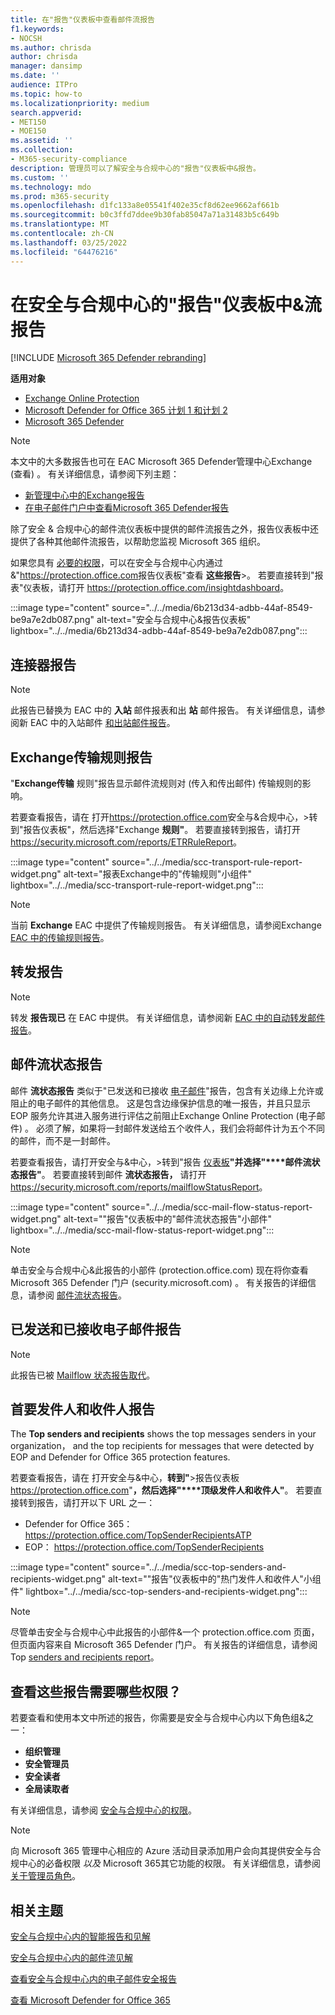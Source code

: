 ```yaml
---
title: 在"报告"仪表板中查看邮件流报告
f1.keywords:
- NOCSH
ms.author: chrisda
author: chrisda
manager: dansimp
ms.date: ''
audience: ITPro
ms.topic: how-to
ms.localizationpriority: medium
search.appverid:
- MET150
- MOE150
ms.assetid: ''
ms.collection:
- M365-security-compliance
description: 管理员可以了解安全与合规中心的"报告"仪表板中&报告。
ms.custom: ''
ms.technology: mdo
ms.prod: m365-security
ms.openlocfilehash: d1fc133a8e05541f402e35cf8d62ee9662af661b
ms.sourcegitcommit: b0c3ffd7ddee9b30fab85047a71a31483b5c649b
ms.translationtype: MT
ms.contentlocale: zh-CN
ms.lasthandoff: 03/25/2022
ms.locfileid: "64476216"
---
```

# <a name="view-mail-flow-reports-in-the-reports-dashboard-in-security--compliance-center"></a>在安全与合规中心的"报告"仪表板中&流报告

[!INCLUDE [Microsoft 365 Defender rebranding](../includes/microsoft-defender-for-office.md)]

**适用对象**
- [Exchange Online Protection](exchange-online-protection-overview.md)
- [Microsoft Defender for Office 365 计划 1 和计划 2](defender-for-office-365.md)
- [Microsoft 365 Defender](../defender/microsoft-365-defender.md)

> [!NOTE]
>
> 本文中的大多数报告也可在 EAC Microsoft 365 Defender管理中心Exchange (查看) 。 有关详细信息，请参阅下列主题：
>
> - [新管理中心中的Exchange报告](/exchange/monitoring/mail-flow-reports/mail-flow-reports)
> - [在电子邮件门户中查看Microsoft 365 Defender报告](view-email-security-reports.md)

除了安全 & 合规中心的邮件流仪表板中提供的邮件流[](mail-flow-insights-v2.md)报告之外，报告仪表板中还提供了各种其他邮件流报告，以帮助您监视 Microsoft 365 组织。

如果您具有 [必要的权限](#what-permissions-are-needed-to-view-these-reports)，可以在安全与合规中心内通过&"<https://protection.office.com>报告仪表板"查看 **这些报告**\>。 若要直接转到"报表"仪表板，请打开 <https://protection.office.com/insightdashboard>。

:::image type="content" source="../../media/6b213d34-adbb-44af-8549-be9a7e2db087.png" alt-text="安全与合规中心&报告仪表板" lightbox="../../media/6b213d34-adbb-44af-8549-be9a7e2db087.png":::

## <a name="connector-report"></a>连接器报告

> [!NOTE]
> 此报告已替换为 EAC 中的 **入站** 邮件报表和出 **站** 邮件报告。 有关详细信息，请参阅新 EAC 中的入站邮件 [和出站邮件报告](/exchange/monitoring/mail-flow-reports/mfr-inbound-messages-and-outbound-messages-reports)。

## <a name="exchange-transport-rule-report"></a>Exchange传输规则报告

"**Exchange传输** 规则"报告显示邮件流规则对 (传入和传出邮件) 传输规则的影响。

若要查看报告，请在 打开<https://protection.office.com>安全与&合规中心，\>转到"报告仪表板"，然后选择"Exchange **规则"**。 若要直接转到报告，请打开 <https://security.microsoft.com/reports/ETRRuleReport>。

:::image type="content" source="../../media/scc-transport-rule-report-widget.png" alt-text="报表Exchange中的&quot;传输规则&quot;小组件" lightbox="../../media/scc-transport-rule-report-widget.png":::

> [!NOTE]
> 当前 **Exchange** EAC 中提供了传输规则报告。 有关详细信息，请参阅Exchange [EAC 中的传输规则报告](/exchange/monitoring/mail-flow-reports/mfr-exchange-transport-rule-report)。

## <a name="forwarding-report"></a>转发报告

> [!NOTE]
> 转发 **报告现已** 在 EAC 中提供。 有关详细信息，请参阅新 [EAC 中的自动转发邮件报告](/exchange/monitoring/mail-flow-reports/mfr-auto-forwarded-messages-report)。

## <a name="mailflow-status-report"></a>邮件流状态报告

邮件 **流状态报告** 类似于"已发送和已接收 [电子邮件](#sent-and-received-email-report)"报告，包含有关边缘上允许或阻止的电子邮件的其他信息。 这是包含边缘保护信息的唯一报告，并且只显示 EOP 服务允许其进入服务进行评估之前阻止Exchange Online Protection (电子邮件) 。 必须了解，如果将一封邮件发送给五个收件人，我们会将邮件计为五个不同的邮件，而不是一封邮件。

若要查看报告，请打开安全与&中心，\>转到"报告 [仪表板](https://protection.office.com)**"并选择"****邮件流状态报告"**。 若要直接转到邮件 **流状态报告，** 请打开 <https://security.microsoft.com/reports/mailflowStatusReport>。

:::image type="content" source="../../media/scc-mail-flow-status-report-widget.png" alt-text="&quot;报告&quot;仪表板中的&quot;邮件流状态报告&quot;小部件" lightbox="../../media/scc-mail-flow-status-report-widget.png":::

> [!NOTE]
> 单击安全与合规中心&此报告的小部件 (protection.office.com) 现在将你查看 Microsoft 365 Defender 门户 (security.microsoft.com) 。 有关报告的详细信息，请参阅 [邮件流状态报告](view-email-security-reports.md#mailflow-status-report)。

## <a name="sent-and-received-email-report"></a>已发送和已接收电子邮件报告

> [!NOTE]
> 此报告已被 [Mailflow 状态报告取代](#mailflow-status-report)。

## <a name="top-senders-and-recipients-report"></a>首要发件人和收件人报告

The **Top senders and recipients** shows the top messages senders in your organization， and the top recipients for messages that were detected by EOP and Defender for Office 365 protection features.

若要查看报告，请在 打开安全与&中心，**转到"**\>报告仪表板<https://protection.office.com>"**，然后选择"****顶级发件人和收件人"**。 若要直接转到报告，请打开以下 URL 之一：

- Defender for Office 365：<https://protection.office.com/TopSenderRecipientsATP>
- EOP： <https://protection.office.com/TopSenderRecipients>

:::image type="content" source="../../media/scc-top-senders-and-recipients-widget.png" alt-text="&quot;报告&quot;仪表板中的&quot;热门发件人和收件人&quot;小组件" lightbox="../../media/scc-top-senders-and-recipients-widget.png":::

> [!NOTE]
> 尽管单击安全与合规中心中此报告的小部件&一个 protection.office.com 页面，但页面内容来自 Microsoft 365 Defender 门户。 有关报告的详细信息，请参阅 Top [senders and recipients report](view-email-security-reports.md#top-senders-and-recipients-report)。

## <a name="what-permissions-are-needed-to-view-these-reports"></a>查看这些报告需要哪些权限？

若要查看和使用本文中所述的报告，你需要是安全与合规中心内以下角色组&之一：

- **组织管理**
- **安全管理员**
- **安全读者**
- **全局读取者**

有关详细信息，请参阅 [安全与合规中心的权限](permissions-in-the-security-and-compliance-center.md)。

> [!NOTE]
> 向 Microsoft 365 管理中心相应的 Azure 活动目录添加用户会向其提供安全与合规中心的必备权限 _以及_ Microsoft 365其它功能的权限。 有关详细信息，请参阅 [关于管理员角色](../../admin/add-users/about-admin-roles.md)。

## <a name="related-topics"></a>相关主题

[安全与合规中心内的智能报告和见解](reports-and-insights-in-security-and-compliance.md)

[安全与合规中心内的邮件流见解](mail-flow-insights-v2.md)

[查看安全与合规中心内的电子邮件安全报告](view-email-security-reports.md)

[查看 Microsoft Defender for Office 365](view-reports-for-mdo.md)
